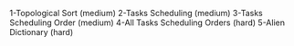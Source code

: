 1-Topological Sort (medium)
2-Tasks Scheduling (medium)
3-Tasks Scheduling Order (medium)
4-All Tasks Scheduling Orders (hard)
5-Alien Dictionary (hard)